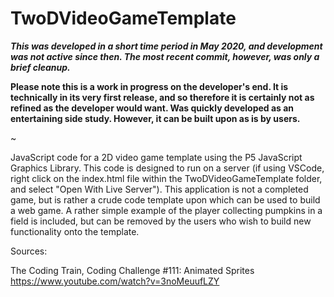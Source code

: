 # TwoDVideoGameTemplate

_**This was developed in a short time period in May 2020, and development was not active since then. The most recent commit, however, was only a brief cleanup.**_

**Please note this is a work in progress on the developer's end. It is technically in its very first release, and so therefore it is certainly not as refined as the developer would want. Was quickly developed as an entertaining side study. However, it can be built upon as is by users.**

~

JavaScript code for a 2D video game template using the P5 JavaScript Graphics Library. This code is designed to run on a server (if using VSCode, right click on the index.html file within the TwoDVideoGameTemplate folder, and select "Open With Live Server"). This application is not a completed game, but is rather a crude code template upon which can be used to build a web game. A rather simple example of the player collecting pumpkins in a field is included, but can be removed by the users who wish to build new functionality onto the template. 

Sources:

The Coding Train, Coding Challenge #111: Animated Sprites
https://www.youtube.com/watch?v=3noMeuufLZY

